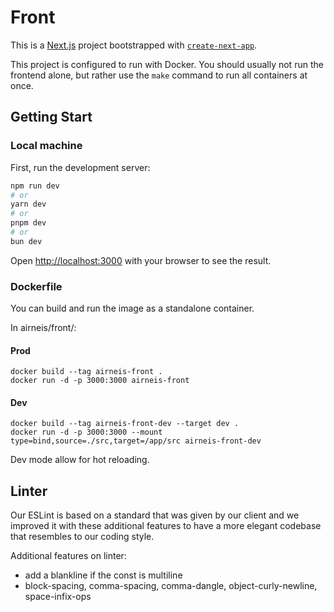 # Front

This is a [Next.js](https://nextjs.org/) project bootstrapped with [`create-next-app`](https://github.com/vercel/next.js/tree/canary/packages/create-next-app).

This project is configured to run with Docker. You should usually not run the frontend alone, but rather use the `make` command to run all containers at once.

## Getting Start

### Local machine

First, run the development server:

```bash
npm run dev
# or
yarn dev
# or
pnpm dev
# or
bun dev
```

Open [http://localhost:3000](http://localhost:3000) with your browser to see the result.

### Dockerfile

You can build and run the image as a standalone container.

In airneis/front/:

#### Prod

```
docker build --tag airneis-front .
docker run -d -p 3000:3000 airneis-front
```

#### Dev

```
docker build --tag airneis-front-dev --target dev .
docker run -d -p 3000:3000 --mount type=bind,source=./src,target=/app/src airneis-front-dev
```

Dev mode allow for hot reloading.

## Linter

Our ESLint is based on a standard that was given by our client and we improved it with these additional features to have a more elegant codebase that resembles to our coding style.

Additional features on linter:

- add a blankline if the const is multiline
- block-spacing, comma-spacing, comma-dangle, object-curly-newline, space-infix-ops
